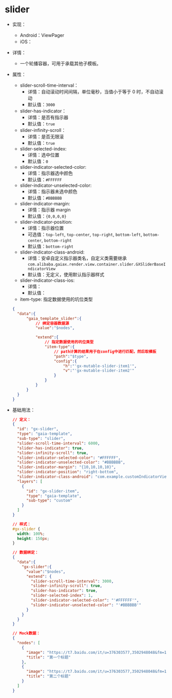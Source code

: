 # slider
- 实现：
  - Android：ViewPager
  - iOS：

- 详情：
  - 一个轮播容器，可用于承载其他子模板。

- 属性：
  - slider-scroll-time-interval：
    - 详情：自动滚动时间间隔，单位毫秒，当值小于等于 0 时，不自动滚动
    - 默认值：`3000`
  - slider-has-indicator：
    - 详情：是否有指示器
    - 默认值：`true`
  - slider-infinity-scroll：
    - 详情：是否无限滚
    - 默认值：`true`
  - slider-selected-index:
    - 详情：选中位置
    - 默认值：`0`
  - slider-indicator-selected-color:
    - 详情：指示器选中颜色
    - 默认值：`#FFFFFF`
  - slider-indicator-unselected-color:
    - 详情：指示器未选中颜色
    - 默认值：`#BBBBBB`
  - slider-indicator-margin:
    - 详情：指示器 margin
    - 默认值：`{0,0,0,0}`
  - slider-indicator-position:
    - 详情：指示器位置
    - 可选值：`top-left`, `top-center`, `top-right`, `bottom-left`, `bottom-center`, `bottom-right`
    - 默认值：`bottom-right`
  - slider-indicator-class-android:
    - 详情：安卓自定义指示器类名，自定义类需要继承 `com.alibaba.gaiax.render.view.container.slider.GXSliderBaseIndicatorView`
    - 默认值：无定义，使用默认指示器样式
  - slider-indicator-class-ios:
    - 详情：
    - 默认值：
  - item-type: 指定数据使用的坑位类型
  ```json
  {
    "data":{
        "gaia_template_slider":{
            // 绑定容器数据源
            "value":"$nodes",

            "extend":{
                // 指定数据使用的坑位类型
                "item-type":{
                    // path计算的结果用于在config中进行匹配，然后取模板
                    "path":"$type",
                    "config":{
                        "h":"'gx-mutable-slider-item1'",
                        "v":"'gx-mutable-slider-item2'"
                    }
                }
            }
        }
    }
  }

- 基础用法：
  ```json
  // 定义：
  {
    "id": "gx-slider",
    "type": "gaia-template",
    "sub-type": "slider",
    "slider-scroll-time-interval": 6000,
    "slider-has-indicator": true,
    "slider-infinity-scroll": true,
    "slider-indicator-selected-color": "#FFFFFF",
    "slider-indicator-unselected-color": "#BBBBBB",
    "slider-indicator-margin": "{10,10,10,10}",
    "slider-indicator-position": "right-bottom",
    "slider-indicator-class-android": "com.example.customIndicatorView",
    "layers": [
      {
        "id": "gx-slider-item",
        "type": "gaia-template",
        "sub-type": "custom"
      }
    ]
  }
  ```
  ```css
  // 样式：
  #gx-slider {
    width: 100%;
    height: 150px;
  }
  ```
  ```json
  // 数据绑定：
  {
    "data":{
      "gx-slider":{
        "value":"$nodes",
        "extend": {
          "slider-scroll-time-interval": 3000,
          "slider-infinity-scroll": true,
          "slider-has-indicator": true,
          "slider-selected-index": 1,
          "slider-indicator-selected-color": "'#FFFFFF'",
          "slider-indicator-unselected-color": "'#BBBBBB'"
        }
      }
    }
  }
  ```
  ```json
  // Mock数据：
  {
    "nodes": [
      {
        "image": "https://t7.baidu.com/it/u=376303577,3502948048&fm=193&f=GIF",
        "title": "第一个标题"
      },
      {
        "image": "https://t7.baidu.com/it/u=376303577,3502948048&fm=193&f=GIF",
        "title": "第二个标题"
      }
    ]
  }
  ```
